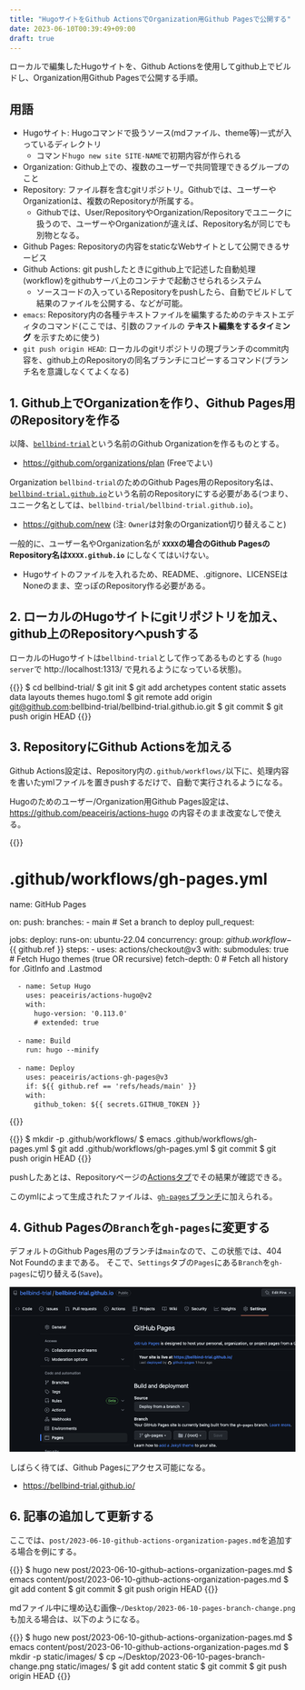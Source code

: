 ```yaml
---
title: "HugoサイトをGithub ActionsでOrganization用Github Pagesで公開する"
date: 2023-06-10T00:39:49+09:00
draft: true
---
```


ローカルで編集したHugoサイトを、Github Actionsを使用してgithub上でビルドし、Organization用Github Pagesで公開する手順。
<!--more-->

## 用語

- Hugoサイト: Hugoコマンドで扱うソース(mdファイル、theme等)一式が入っているディレクトリ
  - コマンド`hugo new site SITE-NAME`で初期内容が作られる
- Organization: Github上での、複数のユーザーで共同管理できるグループのこと
- Repository: ファイル群を含むgitリポジトリ。Githubでは、ユーザーやOrganizationは、複数のRepositoryが所属する。
  - Githubでは、User/RepositoryやOrganization/Repositoryでユニークに扱うので、ユーザーやOrganizationが違えば、Repository名が同じでも別物となる。
- Github Pages: Repositoryの内容をstaticなWebサイトとして公開できるサービス
- Github Actions: git pushしたときにgithub上で記述した自動処理(workflow)をgithubサーバ上のコンテナで起動させられるシステム
  - ソースコードの入っているRepositoryをpushしたら、自動でビルドして結果のファイルを公開する、などが可能。
- `emacs`: Repository内の各種テキストファイルを編集するためのテキストエディタのコマンド(ここでは、引数のファイルの **テキスト編集をするタイミング** を示すために使う)
- `git push origin HEAD`: ローカルのgitリポジトリの現ブランチのcommit内容を、github上のRepositoryの同名ブランチにコピーするコマンド(ブランチ名を意識しなくてよくなる)

## 1. Github上でOrganizationを作り、Github Pages用のRepositoryを作る

以降、[`bellbind-trial`](https://github.com/bellbind-trial/)という名前のGithub Organizationを作るものとする。

- https://github.com/organizations/plan (Freeでよい)

Organization `bellbind-trial`のためのGithub Pages用のRepository名は、[`bellbind-trial.github.io`](https://github.com/bellbind-trial/bellbind-trial.github.io)という名前のRepositoryにする必要がある(つまり、ユニーク名としては、`bellbind-trial/bellbind-trial.github.io`)。

- https://github.com/new (注: `Owner`は対象のOrganization切り替えること)

一般的に、ユーザー名やOrganization名が **`XXXX`の場合のGithub PagesのRepository名は`XXXX.github.io`** にしなくてはいけない。

- Hugoサイトのファイルを入れるため、README、.gitignore、LICENSEはNoneのまま、空っぽのRepository作る必要がある。

## 2. ローカルのHugoサイトにgitリポジトリを加え、github上のRepositoryへpushする

ローカルのHugoサイトは`bellbind-trial`として作ってあるものとする
(`hugo server`で http://localhost:1313/ で見れるようになっている状態)。

{{<highlight bash>}}
$ cd bellbind-trial/
$ git init
$ git add archetypes content static assets data layouts themes hugo.toml
$ git remote add origin git@github.com:bellbind-trial/bellbind-trial.github.io.git
$ git commit
$ git push origin HEAD
{{</highlight>}}

<!--
以下の内容のHugoサイト用の`.gitignore`を追加しても良い
(この`.gitignore`ファイルが有れば、オプションなしの`hugo`コマンドを実行したとき生成されるファイル群をRepositoryから除外することができる)

```
/public/
/resources/_gen/
/assets/jsconfig.json
/.hugo_build.lock
hugo_stats.json
```

{{<highlight bash>}}
$ cd bellbind-trial/
$ emacs .gitignore
$ git add .gitignore
$ git commit
$ git push origin HEAD
{{</highlight>}}
-->

## 3. RepositoryにGithub Actionsを加える

Github Actions設定は、Repository内の`.github/workflows/`以下に、処理内容を書いたymlファイルを置きpushするだけで、自動で実行されるようになる。

Hugoのためのユーザー/Organization用Github Pages設定は、 https://github.com/peaceiris/actions-hugo の内容そのまま改変なしで使える。

{{<highlight yml>}}
# .github/workflows/gh-pages.yml
name: GitHub Pages

on:
  push:
    branches:
      - main  # Set a branch to deploy
  pull_request:

jobs:
  deploy:
    runs-on: ubuntu-22.04
    concurrency:
      group: ${{ github.workflow }}-${{ github.ref }}
    steps:
      - uses: actions/checkout@v3
        with:
          submodules: true  # Fetch Hugo themes (true OR recursive)
          fetch-depth: 0    # Fetch all history for .GitInfo and .Lastmod

      - name: Setup Hugo
        uses: peaceiris/actions-hugo@v2
        with:
          hugo-version: '0.113.0'
          # extended: true

      - name: Build
        run: hugo --minify

      - name: Deploy
        uses: peaceiris/actions-gh-pages@v3
        if: ${{ github.ref == 'refs/heads/main' }}
        with:
          github_token: ${{ secrets.GITHUB_TOKEN }}
{{</highlight>}}

{{<highlight bash>}}
$ mkdir -p .github/workflows/
$ emacs .github/workflows/gh-pages.yml
$ git add .github/workflows/gh-pages.yml
$ git commit
$ git push origin HEAD
{{</highlight>}}

pushしたあとは、Repositoryページの[Actionsタブ](https://github.com/bellbind-trial/bellbind-trial.github.io/actions)でその結果が確認できる。

このymlによって生成されたファイルは、[`gh-pages`ブランチ](https://github.com/bellbind-trial/bellbind-trial.github.io/tree/gh-pages)に加えられる。


## 4. Github Pagesの`Branch`を`gh-pages`に変更する

デフォルトのGithub Pages用のブランチは`main`なので、この状態では、404 Not Foundのままである。
そこで、`Settings`タブの`Pages`にある`Branch`を`gh-pages`に切り替える(`Save`)。

![](/images/2023-06-10-pages-branch-change.png)

しばらく待てば、Github Pagesにアクセス可能になる。

- https://bellbind-trial.github.io/

## 6. 記事の追加して更新する

ここでは、`post/2023-06-10-github-actions-organization-pages.md`を追加する場合を例にする。

{{<highlight bash>}}
$ hugo new post/2023-06-10-github-actions-organization-pages.md
$ emacs content/post/2023-06-10-github-actions-organization-pages.md
$ git add content
$ git commit
$ git push origin HEAD
{{</highlight>}}

mdファイル中に埋め込む画像`~/Desktop/2023-06-10-pages-branch-change.png`も加える場合は、以下のようになる。

{{<highlight bash>}}
$ hugo new post/2023-06-10-github-actions-organization-pages.md
$ emacs content/post/2023-06-10-github-actions-organization-pages.md
$ mkdir -p static/images/
$ cp ~/Desktop/2023-06-10-pages-branch-change.png static/images/
$ git add content static
$ git commit
$ git push origin HEAD
{{</highlight>}}

